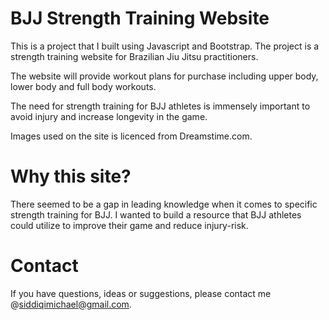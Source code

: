 # BJJ Strength Training Website
This is a project that I built using Javascript and Bootstrap. The project is a strength training website for Brazilian Jiu Jitsu practitioners.

The website will provide workout plans for purchase including upper body, lower body and full body workouts. 

The need for strength training for BJJ athletes is immensely important to avoid injury and increase longevity in the game.

Images used on the site is licenced from Dreamstime.com.

# Why this site?

There seemed to be a gap in leading knowledge when it comes to specific strength training for BJJ. I wanted to build a resource that BJJ athletes could utilize to improve their game and reduce injury-risk.

# Contact  
If you have questions, ideas or suggestions, please contact me @siddiqimichael@gmail.com.

